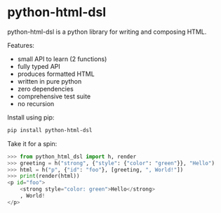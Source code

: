 # python-html-dsl

python-html-dsl is a python library for writing and composing HTML.

Features:

- small API to learn (2 functions)
- fully typed API
- produces formatted HTML
- written in pure python
- zero dependencies
- comprehensive test suite
- no recursion

Install using pip:

```bash
pip install python-html-dsl
```

Take it for a spin:

```python
>>> from python_html_dsl import h, render
>>> greeting = h("strong", {"style": {"color": "green"}}, "Hello")
>>> html = h("p", {"id": "foo"}, [greeting, ", World!"])
>>> print(render(html))
<p id="foo">
    <strong style="color: green">Hello</strong>
    , World!
</p>

```
